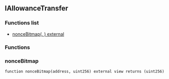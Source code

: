 
## IAllowanceTransfer

### Functions list
- [nonceBitmap(, ) external](#noncebitmap)

### Functions
### nonceBitmap

```solidity
function nonceBitmap(address, uint256) external view returns (uint256)
```

